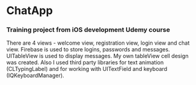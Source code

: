 # ChatApp

### Training project from iOS development Udemy course
There are 4 views - welcome view, registration view, login view and chat view.
Firebase is used to store logins, passwords and messages.
UITableView is used to display messages. My own tableView cell design was created.
Also I used third party libraries for text animation (CLTypingLabel) and for working with UITextField and keyboard (IQKeyboardManager).
